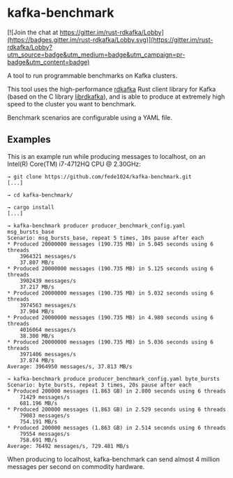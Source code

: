 # kafka-benchmark
[![Join the chat at https://gitter.im/rust-rdkafka/Lobby](https://badges.gitter.im/rust-rdkafka/Lobby.svg)](https://gitter.im/rust-rdkafka/Lobby?utm_source=badge&utm_medium=badge&utm_campaign=pr-badge&utm_content=badge)

A tool to run programmable benchmarks on Kafka clusters.

This tool uses the high-performance
[rdkafka](https://github.com/fede1024/rust-rdkafka/) Rust client library for
Kafka (based on the C library
[librdkafka](https://github.com/edenhill/librdkafka)), and is able to produce
at extremely high speed to the cluster you want to benchmark.

Benchmark scenarios are configurable using a YAML file.

## Examples

This is an example run while producing messages to localhost, on an Intel(R)
Core(TM) i7-4712HQ CPU @ 2.30GHz:

```
→ git clone https://github.com/fede1024/kafka-benchmark.git
[...]

→ cd kafka-benchmark/

→ cargo install
[...]

→ kafka-benchmark producer producer_benchmark_config.yaml msg_bursts_base
Scenario: msg_bursts_base, repeat 5 times, 10s pause after each
* Produced 20000000 messages (190.735 MB) in 5.045 seconds using 6 threads
    3964321 messages/s
    37.807 MB/s
* Produced 20000000 messages (190.735 MB) in 5.125 seconds using 6 threads
    3902439 messages/s
    37.217 MB/s
* Produced 20000000 messages (190.735 MB) in 5.032 seconds using 6 threads
    3974563 messages/s
    37.904 MB/s
* Produced 20000000 messages (190.735 MB) in 4.980 seconds using 6 threads
    4016064 messages/s
    38.300 MB/s
* Produced 20000000 messages (190.735 MB) in 5.036 seconds using 6 threads
    3971406 messages/s
    37.874 MB/s
Average: 3964950 messages/s, 37.813 MB/s

→ kafka-benchmark produce producer_benchmark_config.yaml byte_bursts
Scenario: byte_bursts, repeat 3 times, 20s pause after each
* Produced 200000 messages (1.863 GB) in 2.800 seconds using 6 threads
    71429 messages/s
    681.196 MB/s
* Produced 200000 messages (1.863 GB) in 2.529 seconds using 6 threads
    79083 messages/s
    754.191 MB/s
* Produced 200000 messages (1.863 GB) in 2.514 seconds using 6 threads
    79554 messages/s
    758.691 MB/s
Average: 76492 messages/s, 729.481 MB/s
```

When producing to localhost, kafka-benchmark can send almost 4 million messages
per second on commodity hardware.
